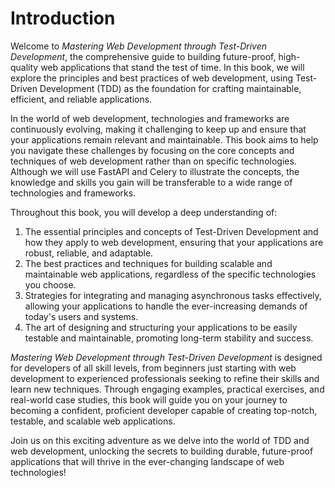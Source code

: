 # Introduction

Welcome to _Mastering Web Development through Test-Driven Development_, the comprehensive guide to building future-proof, high-quality web applications that stand the test of time. In this book, we will explore the principles and best practices of web development, using Test-Driven Development (TDD) as the foundation for crafting maintainable, efficient, and reliable applications.

In the world of web development, technologies and frameworks are continuously evolving, making it challenging to keep up and ensure that your applications remain relevant and maintainable. This book aims to help you navigate these challenges by focusing on the core concepts and techniques of web development rather than on specific technologies. Although we will use FastAPI and Celery to illustrate the concepts, the knowledge and skills you gain will be transferable to a wide range of technologies and frameworks.

Throughout this book, you will develop a deep understanding of:

1. The essential principles and concepts of Test-Driven Development and how they apply to web development, ensuring that your applications are robust, reliable, and adaptable.
2. The best practices and techniques for building scalable and maintainable web applications, regardless of the specific technologies you choose.
3. Strategies for integrating and managing asynchronous tasks effectively, allowing your applications to handle the ever-increasing demands of today's users and systems.
4. The art of designing and structuring your applications to be easily testable and maintainable, promoting long-term stability and success.

_Mastering Web Development through Test-Driven Development_ is designed for developers of all skill levels, from beginners just starting with web development to experienced professionals seeking to refine their skills and learn new techniques. Through engaging examples, practical exercises, and real-world case studies, this book will guide you on your journey to becoming a confident, proficient developer capable of creating top-notch, testable, and scalable web applications.

Join us on this exciting adventure as we delve into the world of TDD and web development, unlocking the secrets to building durable, future-proof applications that will thrive in the ever-changing landscape of web technologies!
